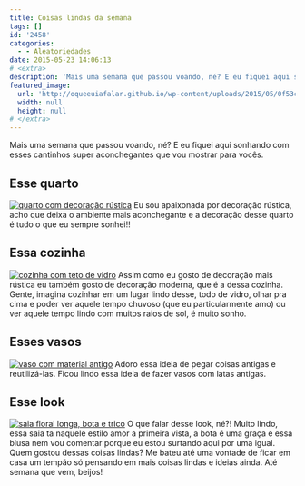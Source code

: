 ```yaml
---
title: Coisas lindas da semana
tags: []
id: '2458'
categories:
  - - Aleatoriedades
date: 2015-05-23 14:06:13
# <extra>
description: 'Mais uma semana que passou voando, né? E eu fiquei aqui sonhando com esses cantinhos super aconchegantes que vou mostrar para vocês. Esse quarto Eu sou apaixonada por decoração rústica, acho que deixa o ambiente mais aconchegante e a decoração desse quarto é tudo o que eu sempre sonhei!! Essa cozinha Assim como eu gosto de decoração mais rústica eu também gosto de decoração moderna, que é a dessa cozinha. Gente, imagina cozinhar em um lugar lindo desse, todo de vidro, olhar pra cima e poder ver aquele tempo chuvoso (que eu particularmente amo) ou ver aquele tempo lindo com muitos raios de sol, é muito sonho. Esses vasos Adoro essa ideia de pegar coisas antigas e reutilizá-las. Ficou lindo essa ideia de fazer vasos com latas antigas. Esse look O que falar desse look, né?! Muito lindo, essa saia &hellip;'
featured_image: 
  url: 'http://oqueeuiafalar.github.io/wp-content/uploads/2015/05/0f53c15c65cd0e59cdbe3b1b8c230912-683x1024.jpg'
  width: null
  height: null
# </extra>
---
```


Mais uma semana que passou voando, né? E eu fiquei aqui sonhando com esses cantinhos super aconchegantes que vou mostrar para vocês.

## Esse quarto

[![quarto com decoração rústica ](/wp-content/uploads/2015/05/0f53c15c65cd0e59cdbe3b1b8c230912-683x1024.jpg)](/wp-content/uploads/2015/05/0f53c15c65cd0e59cdbe3b1b8c230912.jpg) Eu sou apaixonada por decoração rústica, acho que deixa o ambiente mais aconchegante e a decoração desse quarto é tudo o que eu sempre sonhei!!

## Essa cozinha

[![cozinha com teto de vidro](/wp-content/uploads/2015/05/c29bf5af5a49b8e05ba99b1b74a4543d-675x1024.jpg)](/wp-content/uploads/2015/05/c29bf5af5a49b8e05ba99b1b74a4543d.jpg) Assim como eu gosto de decoração mais rústica eu também gosto de decoração moderna, que é a dessa cozinha. Gente, imagina cozinhar em um lugar lindo desse, todo de vidro, olhar pra cima e poder ver aquele tempo chuvoso (que eu particularmente amo) ou ver aquele tempo lindo com muitos raios de sol, é muito sonho.

## Esses vasos

[![vaso com material antigo](/wp-content/uploads/2015/05/3a86070af2717524c05c58aaefd579a4-686x1024.jpg)](/wp-content/uploads/2015/05/3a86070af2717524c05c58aaefd579a4.jpg) Adoro essa ideia de pegar coisas antigas e reutilizá-las. Ficou lindo essa ideia de fazer vasos com latas antigas.

## Esse look

[![saia floral longa, bota e trico ](/wp-content/uploads/2015/05/67e11109fd8575b6cc42abb892465b72-463x1024.jpg)](/wp-content/uploads/2015/05/67e11109fd8575b6cc42abb892465b72.jpg) O que falar desse look, né?! Muito lindo, essa saia ta naquele estilo amor a primeira vista, a bota é uma graça e essa blusa nem vou comentar porque eu estou surtando aqui por uma igual. Quem gostou dessas coisas lindas? Me bateu até uma vontade de ficar em casa um tempão só pensando em mais coisas lindas e ideias ainda. Até semana que vem, beijos!
